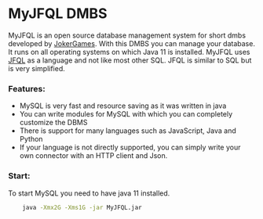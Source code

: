 # MyJFQL DMBS

MyJFQL is an open source database management system for short dmbs developed by [JokerGames](http://jokergames.ddnss.de). With this DMBS you can manage your database. It runs
on all operating systems on which Java 11 is installed. MyJFQL uses [JFQL](http://jokergames.ddnss.de/documentation/) as a language and not like most other SQL. JFQL
is similar to SQL but is very simplified.

### Features:

* MySQL is very fast and resource saving as it was written in java
* You can write modules for MySQL with which you can completely customize the DBMS
* There is support for many languages such as JavaScript, Java and Python
* If your language is not directly supported, you can simply write your own connector with an HTTP client and Json.

### Start: 

To start MySQL you need to have java 11 installed.

```bash
    java -Xmx2G -Xms1G -jar MyJFQL.jar
```
